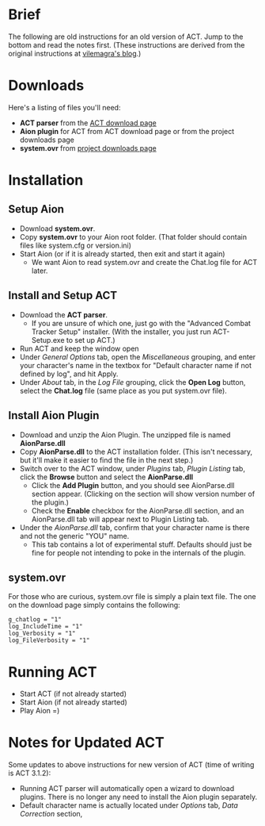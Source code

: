 # Brief #

The following are old instructions for an old version of ACT.  Jump to the bottom and read the notes first. (These instructions are derived from the original instructions at [vilemagra's blog](http://vilemagra.com/blog/?p=28).)

# Downloads #

Here's a listing of files you'll need:

  * **ACT parser** from the [ACT download page](http://advancedcombattracker.com/download.php)
  * **Aion plugin** for ACT from ACT download page or from the project downloads page
  * **system.ovr** from [project downloads page](http://code.google.com/p/act-aion-plugin/downloads/list)

# Installation #

## Setup Aion ##
  * Download **system.ovr**.
  * Copy **system.ovr** to your Aion root folder.  (That folder should contain files like system.cfg or version.ini)
  * Start Aion (or if it is already started, then exit and start it again)
    * We want Aion to read system.ovr and create the Chat.log file for ACT later.

## Install and Setup ACT ##
  * Download the **ACT parser**.
    * If you are unsure of which one, just go with the "Advanced Combat Tracker Setup" installer. (With the installer, you just run ACT-Setup.exe to set up ACT.)
  * Run ACT and keep the window open
  * Under _General Options_ tab, open the _Miscellaneous_ grouping, and enter your character's name in the textbox for "Default character name if not defined by log", and hit Apply.
  * Under _About_ tab, in the _Log File_ grouping, click the **Open Log** button, select the **Chat.log** file (same place as you put system.ovr file).

## Install Aion Plugin ##
  * Download and unzip the Aion Plugin. The unzipped file is named **AionParse.dll**
  * Copy **AionParse.dll** to the ACT installation folder. (This isn't necessary, but it'll make it easier to find the file in the next step.)
  * Switch over to the ACT window, under _Plugins_ tab, _Plugin Listing_ tab, click the **Browse** button and select the **AionParse.dll**
    * Click the **Add Plugin** button, and you should see AionParse.dll section appear. (Clicking on the section will show version number of the plugin.)
    * Check the **Enable** checkbox for the AionParse.dll section, and an AionParse.dll tab will appear next to Plugin Listing tab.
  * Under the _AionParse.dll_ tab, confirm that your character name is there and not the generic "YOU" name.
    * This tab contains a lot of experimental stuff. Defaults should just be fine for people not intending to poke in the internals of the plugin.

## system.ovr ##
For those who are curious, system.ovr file is simply a plain text file. The one on the download page simply contains the following:
```
g_chatlog = "1"
log_IncludeTime = "1"
log_Verbosity = "1"
log_FileVerbosity = "1"
```

# Running ACT #
  * Start ACT (if not already started)
  * Start Aion (if not already started)
  * Play Aion =)

# Notes for Updated ACT #

Some updates to above instructions for new version of ACT (time of writing is ACT 3.1.2):
  * Running ACT parser will automatically open a wizard to download plugins.  There is no longer any need to install the Aion plugin separately.
  * Default character name is actually located under _Options_ tab, _Data Correction_ section, 